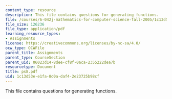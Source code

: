 ```yaml
---
content_type: resource
description: This file contains questions for generating functions.
file: /courses/6-042j-mathematics-for-computer-science-fall-2005/1c13d53ee1fa8d0adaf42e23725b98cf_ps8.pdf
file_size: 126236
file_type: application/pdf
learning_resource_types:
- Assignments
license: https://creativecommons.org/licenses/by-nc-sa/4.0/
ocw_type: OCWFile
parent_title: Assignments
parent_type: CourseSection
parent_uid: 06023d14-8dee-cf8f-0aca-2355222dea7b
resourcetype: Document
title: ps8.pdf
uid: 1c13d53e-e1fa-8d0a-daf4-2e23725b98cf
---
```

This file contains questions for generating functions.